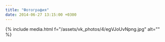```yaml
---
title: "Фотография"
date: 2014-06-27 13:15:00 +0300
---
```



{% include media.html f="/assets/vk_photos/4/egVJoUvNpng.jpg" alt="" %}
